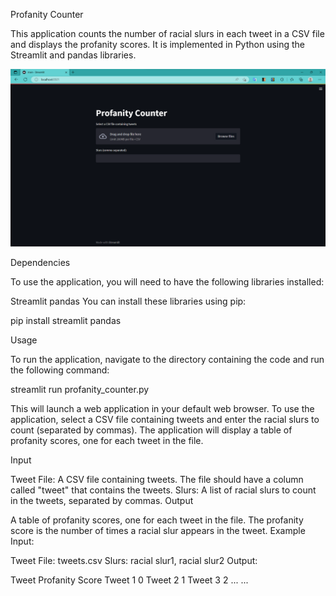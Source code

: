 

Profanity Counter

This application counts the number of racial slurs in each tweet in a CSV file and displays the profanity scores. It is implemented in Python using the Streamlit and pandas libraries.

![Screenshot of application](s1.png)


Dependencies

To use the application, you will need to have the following libraries installed:

Streamlit
pandas
You can install these libraries using pip:


pip install streamlit pandas

Usage

To run the application, navigate to the directory containing the code and run the following command:

streamlit run profanity_counter.py

This will launch a web application in your default web browser. To use the application, select a CSV file containing tweets and enter the racial slurs to count (separated by commas). The application will display a table of profanity scores, one for each tweet in the file.

Input

Tweet File: A CSV file containing tweets. The file should have a column called "tweet" that contains the tweets.
Slurs: A list of racial slurs to count in the tweets, separated by commas.
Output

A table of profanity scores, one for each tweet in the file. The profanity score is the number of times a racial slur appears in the tweet.
Example
Input:

Tweet File:
tweets.csv
Slurs:
racial slur1, racial slur2
Output:

Tweet	Profanity Score
Tweet 1	0
Tweet 2	1
Tweet 3	2
...	...



